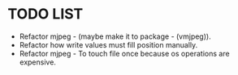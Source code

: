 # TODO LIST

- Refactor mjpeg - (maybe make it to package - (vmjpeg)).
- Refactor how write values must fill position manually.
- Refactor mjpeg - To touch file once because os operations are expensive.